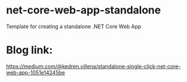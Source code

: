 # net-core-web-app-standalone
Template for creating a standalone .NET Core Web App

# Blog link:
https://medium.com/@kedren.villena/standalone-single-click-net-core-web-app-1051e14245be
